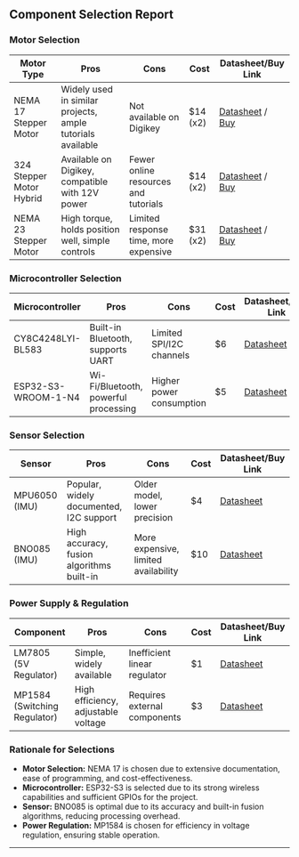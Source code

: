 ## Component Selection Report

### Motor Selection
| Motor Type | Pros | Cons | Cost | Datasheet/Buy Link |
|------------|------|------|------|--------------------|
| NEMA 17 Stepper Motor | Widely used in similar projects, ample tutorials available | Not available on Digikey | $14 (x2) | [Datasheet](https://pages.pbclinear.com/rs/909-BFY-775/images/Data-Sheet-Stepper-Motor-Support.pdf) / [Buy](https://www.amazon.com/STEPPERONLINE-Stepper-Bipolar-Connector-compatible/dp/B00PNEQKC0/) |
| 324 Stepper Motor Hybrid | Available on Digikey, compatible with 12V power | Fewer online resources and tutorials | $14 (x2) | [Datasheet](https://cdn-shop.adafruit.com/product-files/324/C140-A+datasheet.jpg) / [Buy](https://www.digikey.com/en/products/detail/adafruit-industries-llc/324/5022791) |
| NEMA 23 Stepper Motor | High torque, holds position well, simple controls | Limited response time, more expensive | $31 (x2) | [Datasheet](https://cdn-shop.adafruit.com/product-files/5117/5117_Stepper_Motor_Data_Sheet.pdf) / [Buy](https://www.digikey.com/en/products/detail/adafruit-industries-llc/5117/14639999) |

### Microcontroller Selection
| Microcontroller | Pros | Cons | Cost | Datasheet/Buy Link |
|-----------------|------|------|------|--------------------|
| CY8C4248LYI-BL583 | Built-in Bluetooth, supports UART | Limited SPI/I2C channels | $6 | [Datasheet](https://www.infineon.com/dgdl/Infineon-CY8C4248LQI-BL583-DataSheet-v06_00-EN.pdf?fileId=8ac78c8c7ddc01d7017e2c2187d472b7) |
| ESP32-S3-WROOM-1-N4 | Wi-Fi/Bluetooth, powerful processing | Higher power consumption | $5 | [Datasheet](https://www.espressif.com/sites/default/files/documentation/esp32-s3-wroom-1_datasheet_en.pdf) |

### Sensor Selection
| Sensor | Pros | Cons | Cost | Datasheet/Buy Link |
|--------|------|------|------|--------------------|
| MPU6050 (IMU) | Popular, widely documented, I2C support | Older model, lower precision | $4 | [Datasheet](https://www.invensense.com/wp-content/uploads/2015/02/MPU-6000-Datasheet1.pdf) |
| BNO085 (IMU) | High accuracy, fusion algorithms built-in | More expensive, limited availability | $10 | [Datasheet](https://www.ceva-dsp.com/wp-content/uploads/2019/07/BNO080_BNO085_Datasheet_v1.4.pdf) |

### Power Supply & Regulation
| Component | Pros | Cons | Cost | Datasheet/Buy Link |
|-----------|------|------|------|--------------------|
| LM7805 (5V Regulator) | Simple, widely available | Inefficient linear regulator | $1 | [Datasheet](https://www.ti.com/lit/ds/symlink/lm7805.pdf) |
| MP1584 (Switching Regulator) | High efficiency, adjustable voltage | Requires external components | $3 | [Datasheet](https://www.monolithicpower.com/en/documentview/productdocument/index/version/2/document_type/Datasheet/lang/en/sku/MP1584) |

### Rationale for Selections
- **Motor Selection:** NEMA 17 is chosen due to extensive documentation, ease of programming, and cost-effectiveness.
- **Microcontroller:** ESP32-S3 is selected due to its strong wireless capabilities and sufficient GPIOs for the project.
- **Sensor:** BNO085 is optimal due to its accuracy and built-in fusion algorithms, reducing processing overhead.
- **Power Regulation:** MP1584 is chosen for efficiency in voltage regulation, ensuring stable operation.

---

